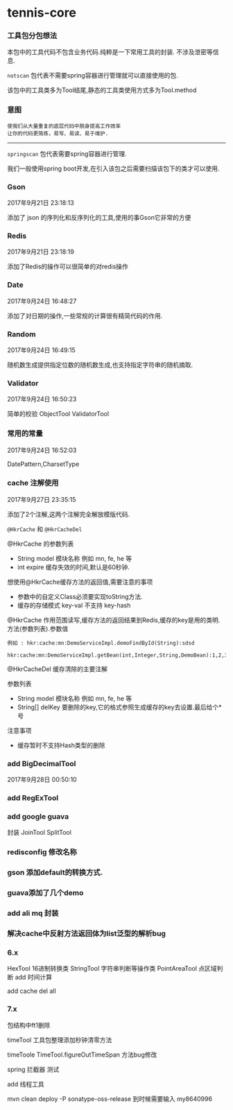 # tennis-core

### 工具包分包想法

本包中的工具代码不包含业务代码.纯粹是一下常用工具的封装.
不涉及泄密等信息.

`notscan` 包代表不需要spring容器进行管理就可以直接使用的包.

该包中的工具类多为Tool结尾,静态的工具类使用方式多为Tool.method



### 意图

    使我们从大量重复的底层代码中脱身提高工作效率
    让你的代码更简炼，易写、易读、易于维护.


---

`springscan` 包代表需要spring容器进行管理.

我们一般使用spring boot开发,在引入该包之后需要扫描该包下的类才可以使用.

### Gson
2017年9月21日 23:18:13

添加了 json 的序列化和反序列化的工具,使用的事Gson它非常的方便

### Redis 
2017年9月21日 23:18:19

添加了Redis的操作可以很简单的对redis操作

### Date
2017年9月24日 16:48:27

添加了对日期的操作,一些常规的计算很有精简代码的作用.

### Random
2017年9月24日 16:49:15

随机数生成提供指定位数的随机数生成,也支持指定字符串的随机摘取.

### Validator
2017年9月24日 16:50:23

简单的校验
    ObjectTool
    ValidatorTool
    
    
### 常用的常量
2017年9月24日 16:52:03

DatePattern,CharsetType

### cache 注解使用
2017年9月27日 23:35:15

添加了2个注解,这两个注解完全解放模版代码.

`@HkrCache` 和 `@HkrCacheDel`

@HkrCache 的参数列表
* String model 模块名称 例如 mn, fe, he 等
* int expire 缓存失效的时间,默认是60秒钟.
      
想使用@HkrCache缓存方法的返回值,需要注意的事项
* 参数中的自定义Class必须要实现toString方法.
* 缓存的存储模式 key-val 不支持 key-hash

@HkrCache 作用范围读写,缓存方法的返回结果到Redis,缓存的key是用的类明.方法(参数列表).参数值

    例如 : hkr:cache:mn:DemoServiceImpl.demoFindById(String):sdsd
          hkr:cache:mn:DemoServiceImpl.getBean(int,Integer,String,DemoBean):1,2,3,DemoBean{name='demo'}
     

@HkrCacheDel 缓存清除的主要注解

参数列表
* String model 模块名称 例如 mn, fe, he 等
* String[] delKey 要删除的key,它的格式参照生成缓存的key去设置.最后给个*号

注意事项
* 缓存暂时不支持Hash类型的删除

### add BigDecimalTool
2017年9月28日 00:50:10

### add RegExTool 

### add google guava 

封装 JoinTool SplitTool

### redisconfig 修改名称
### gson 添加default的转换方式.
### guava添加了几个demo

### add ali mq 封装

### 解决cache中反射方法返回体为list泛型的解析bug

### 6.x
HexTool 16进制转换类
StringTool 字符串判断等操作类
PointAreaTool 点区域判断
add 时间计算


add cache del all

### 7.x
包结构中ft1删除

timeTool 工具包整理添加秒钟清零方法

timeToole TimeTool.figureOutTimeSpan 方法bug修改

spring 拦截器 测试 

add 线程工具

mvn clean deploy -P sonatype-oss-release
到时候需要输入 my8640996










